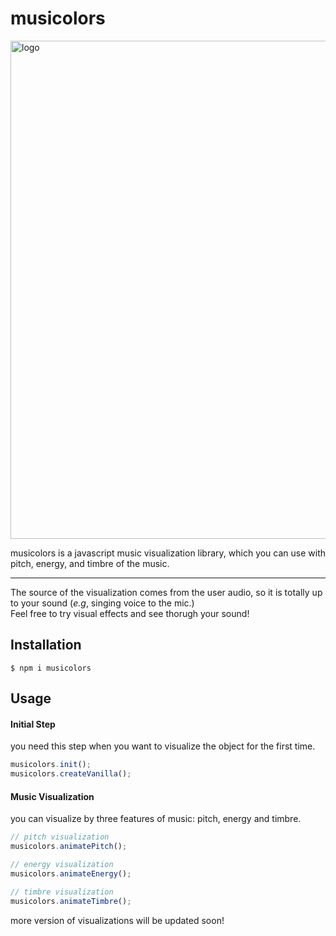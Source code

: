 # musicolors

<img width="797" alt="logo" src="https://github.com/ChungHaLee/musicolors/assets/59073612/d9dc0c54-4235-4061-bee0-f7d80b9d2dd1">

musicolors is a javascript music visualization library, which you can use with pitch, energy, and timbre of the music.
***
The source of the visualization comes from the user audio, so it is totally up to your sound (*e.g*, singing voice to the mic.)
<br>
Feel free to try visual effects and see thorugh your sound!
<br>

## Installation

```
$ npm i musicolors
```

## Usage

#### Initial Step
you need this step when you want to visualize the object for the first time.

```javascript
musicolors.init();
musicolors.createVanilla();
```

#### Music Visualization
you can visualize by three features of music: pitch, energy and timbre.
```javascript
// pitch visualization
musicolors.animatePitch();

// energy visualization
musicolors.animateEnergy();

// timbre visualization
musicolors.animateTimbre();
```
more version of visualizations will be updated soon!
